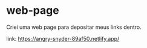 # web-page

Criei uma web page para depositar meus links dentro.

link: https://angry-snyder-89af50.netlify.app/
